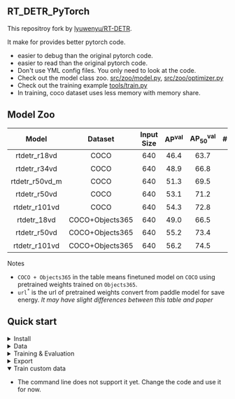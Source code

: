 ## RT_DETR_PyTorch
This repositroy fork by [lyuwenyu/RT-DETR](https://github.com/lyuwenyu/RT-DETR).

It make for provides better pytorch code.

- easier to debug than the original pytorch code.
- easier to read than the original pytorch code.
- Don't use YML config files. You only need to look at the code.
- Check out the model class zoo. [src/zoo/model.py](https://github.com/int11/RT_DETR_Pytorch/blob/main/src/zoo/model.py), [src/zoo/optimizer.py](https://github.com/int11/RT_DETR_Pytorch/blob/main/src/zoo/optimizer.py)
- Check out the training example [tools/train.py](https://github.com/int11/RT_DETR_Pytorch/blob/main/tools/train.py)
- In training, coco dataset uses less memory with memory share.

## Model Zoo

| Model | Dataset | Input Size | AP<sup>val</sup> | AP<sub>50</sub><sup>val</sup> | #Params(M) | FPS |  checkpoint |
| :---: | :---: | :---: | :---: | :---: | :---: | :---: | :---: |
rtdetr_r18vd | COCO | 640 | 46.4 | 63.7 | 20 | 217 | [url<sup>*</sup>](https://github.com/lyuwenyu/storage/releases/download/v0.1/rtdetr_r18vd_dec3_6x_coco_from_paddle.pth)
rtdetr_r34vd | COCO | 640 | 48.9 | 66.8 | 31 | 161 | [url<sup>*</sup>](https://github.com/lyuwenyu/storage/releases/download/v0.1/rtdetr_r34vd_dec4_6x_coco_from_paddle.pth)
rtdetr_r50vd_m | COCO | 640 | 51.3 | 69.5 | 36 | 145 | [url<sup>*</sup>](https://github.com/lyuwenyu/storage/releases/download/v0.1/rtdetr_r50vd_m_6x_coco_from_paddle.pth)
rtdetr_r50vd | COCO | 640 | 53.1 | 71.2| 42 | 108 | [url<sup>*</sup>](https://github.com/lyuwenyu/storage/releases/download/v0.1/rtdetr_r50vd_6x_coco_from_paddle.pth)
rtdetr_r101vd | COCO | 640 | 54.3 | 72.8 | 76 | 74 | [url<sup>*</sup>](https://github.com/lyuwenyu/storage/releases/download/v0.1/rtdetr_r101vd_6x_coco_from_paddle.pth)
rtdetr_18vd | COCO+Objects365 | 640 | 49.0 | 66.5 | 20 | 217 | [url<sup>*</sup>](https://github.com/lyuwenyu/storage/releases/download/v0.1/rtdetr_r18vd_5x_coco_objects365_from_paddle.pth)
rtdetr_r50vd | COCO+Objects365 | 640 | 55.2 | 73.4 | 42 | 108 | [url<sup>*</sup>](https://github.com/lyuwenyu/storage/releases/download/v0.1/rtdetr_r50vd_2x_coco_objects365_from_paddle.pth)
rtdetr_r101vd | COCO+Objects365 | 640 | 56.2 | 74.5 | 76 | 74 | [url<sup>*</sup>](https://github.com/lyuwenyu/storage/releases/download/v0.1/rtdetr_r101vd_2x_coco_objects365_from_paddle.pth)

Notes
- `COCO + Objects365` in the table means finetuned model on `COCO` using pretrained weights trained on `Objects365`.
- `url`<sup>`*`</sup> is the url of pretrained weights convert from paddle model for save energy. *It may have slight differences between this table and paper*
<!-- - `FPS` is evaluated on a single T4 GPU with $batch\\_size = 1$ and $tensorrt\\_fp16$ mode -->

## Quick start

<details>
<summary>Install</summary>

```bash
pip install -r requirements.txt
```

</details>


<details>
<summary>Data</summary>

- Download and extract COCO 2017 train and val images. https://cocodataset.org/#download
- The directory must contain train2017, val2017, and annotation folders.
- When training, enter the dataset path through the --dataset_dir flag (default: dataset/coco)"
```
path/to/
  annotations/  # annotation json files
  train2017/    # train images
  val2017/      # val images
```

</details>



<details>
<summary>Training & Evaluation</summary>

- Training on a Single GPU:
```shell
# training on single-gpu
export CUDA_VISIBLE_DEVICES=0
python tools/train.py --dataset_dir path/to/dataset

# train on multi-gpu
export CUDA_VISIBLE_DEVICES=0,1,2,3
torchrun --nproc_per_node=4 tools/train.py 

# Load the weight file to continue train
export CUDA_VISIBLE_DEVICES=0,1,2,3
torchrun --nproc_per_node=4 tools/train.py -w path/to/weight_file.pth
```

- Evaluation on Multiple GPUs:
```shell
# val on multi-gpu
export CUDA_VISIBLE_DEVICES=0,1,2,3
torchrun --nproc_per_node=4 tools/train.py -w path/to/weight_file.pth --val true
```

- Flag list
```shell
'--weight_path', '-w', type=str, default=None, 
help='path to the weight file (default: None)'

'--save_dir', '-s', type=str, default='output/rtdetr_r18vd_6x_coco',
help='path to the weight save directory (default: output/rtdetr_r18vd_6x_coco)'

'--dataset_dir', type=str, default='dataset/coco',
help='path to the dataset directory (default: dataset/coco). This is the directory that must contains the train2017, val2017, annotations folder'

'--batch_size', type=int, default=4,
help='mini-batch size (default: 4), this is the total batch size of all GPUs on the current node when using Data Parallel or Distributed Data Parallel'

'--num_workers', type=int, default=0,
help='number of data loading workers (default: 0)'

'--test-only', type=str2bool, default=False,
help='if True, only evaluate the model (default: False)'

'--amp', type=str2bool, default=True,
help='When GPU is available, use Automatic Mixed Precision (default: True)'

'--ema', type=str2bool, default=True,
help='Use Exponential Moving Average (default: True)'

'--epoch', type=int, default=100,
help='When test-only is False, this is the number of epochs to train (default: 100)'

'--model_type', type=str, default='r18vd',
choices=['r18vd', 'r34vd', 'r50vd', 'r50vd_m', 'r101vd'],
help='choose the model type (default: r18vd)'
```
</details>



<details>
<summary>Export</summary>

- This part remains the same as the source code of the forked repository.
- need to check code and refactor. Anyone please contribute to the code.

```shell
python tools/export_onnx.py -c configs/rtdetr/rtdetr_r18vd_6x_coco.yml -r path/to/checkpoint --check
```
</details>




<details open>
<summary>Train custom data</summary>

- The command line does not support it yet. Change the code and use it for now.
</details>

